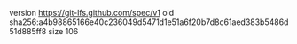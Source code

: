 version https://git-lfs.github.com/spec/v1
oid sha256:a4b98865166e40c236049d5471d1e51a6f20b7d8c61aed383b5486d51d885ff8
size 106
